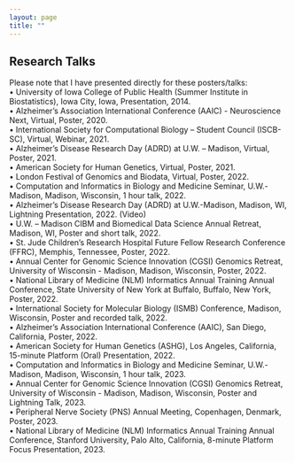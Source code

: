 ```yaml
---
layout: page
title: "" 
---
```

## Research Talks 
Please note that I have presented directly for these posters/talks:<br>
•	University of Iowa College of Public Health (Summer Institute in Biostatistics), Iowa City, Iowa, Presentation, 2014. <br>
•	Alzheimer’s Association International Conference (AAIC) - Neuroscience Next, Virtual, Poster, 2020.<br>
•	International Society for Computational Biology – Student Council (ISCB-SC), Virtual, Webinar, 2021.<br>
•	Alzheimer’s Disease Research Day (ADRD) at U.W. – Madison, Virtual, Poster, 2021.<br>
•	American Society for Human Genetics, Virtual, Poster, 2021.<br>
•	London Festival of Genomics and Biodata, Virtual, Poster, 2022.<br>
•	Computation and Informatics in Biology and Medicine Seminar, U.W.-Madison, Madison, Wisconsin, 1 hour talk, 2022.<br>
•	Alzheimer’s Disease Research Day (ADRD) at U.W.-Madison, Madison, WI, Lightning Presentation, 2022. (Video)<br>
•	U.W. – Madison CIBM and Biomedical Data Science Annual Retreat, Madison, WI, Poster and short talk, 2022.<br>
•	St. Jude Children’s Research Hospital Future Fellow Research Conference (FFRC), Memphis, Tennessee, Poster, 2022.<br>
•	Annual Center for Genomic Science Innovation (CGSI) Genomics Retreat, University of Wisconsin - Madison, Madison, Wisconsin, Poster, 2022.<br>
•	National Library of Medicine (NLM) Informatics Annual Training Annual Conference, State University of New York at Buffalo, Buffalo, New York, Poster, 2022.<br>
•	International Society for Molecular Biology (ISMB) Conference, Madison, Wisconsin, Poster and recorded talk, 2022.<br>
•	Alzheimer’s Association International Conference (AAIC), San Diego, California, Poster, 2022.<br>
•	American Society for Human Genetics (ASHG), Los Angeles, California, 15-minute Platform (Oral) Presentation, 2022.<br>
•	Computation and Informatics in Biology and Medicine Seminar, U.W.-Madison, Madison, Wisconsin, 1 hour talk, 2023.<br>
•	Annual Center for Genomic Science Innovation (CGSI) Genomics Retreat, University of Wisconsin - Madison, Madison, Wisconsin, Poster and Lightning Talk, 2023.<br>
•	Peripheral Nerve Society (PNS) Annual Meeting, Copenhagen, Denmark, Poster, 2023.<br>
•	National Library of Medicine (NLM) Informatics Annual Training Annual Conference, Stanford University, Palo Alto, California, 8-minute Platform Focus Presentation, 2023.<br>
